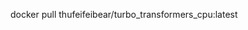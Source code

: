 docker pull thufeifeibear/turbo_transformers_cpu:latest
<!-- thufeifeibear/turbo_transformers_cpu:latest -->